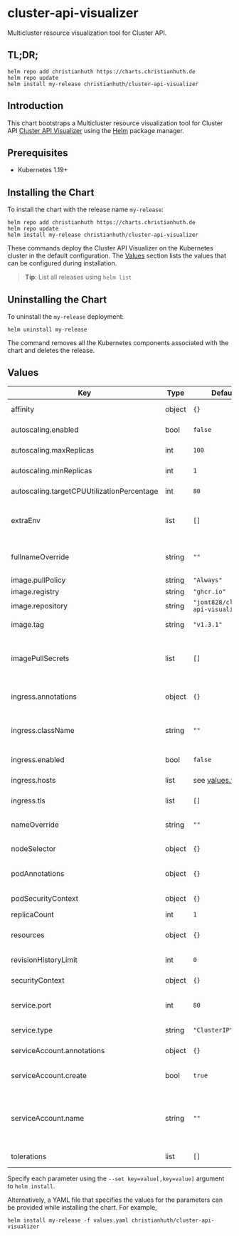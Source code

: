 # cluster-api-visualizer

Multicluster resource visualization tool for Cluster API.

## TL;DR;

```console
helm repo add christianhuth https://charts.christianhuth.de
helm repo update
helm install my-release christianhuth/cluster-api-visualizer
```

## Introduction

This chart bootstraps a Multicluster resource visualization tool for Cluster API [Cluster API Visualizer](https://github.com/Jont828/cluster-api-visualizer) using the [Helm](https://helm.sh) package manager.

## Prerequisites

- Kubernetes 1.19+

## Installing the Chart

To install the chart with the release name `my-release`:

```console
helm repo add christianhuth https://charts.christianhuth.de
helm repo update
helm install my-release christianhuth/cluster-api-visualizer
```

These commands deploy the Cluster API Visualizer on the Kubernetes cluster in the default configuration. The [Values](#values) section lists the values that can be configured during installation.

> **Tip**: List all releases using `helm list`

## Uninstalling the Chart

To uninstall the `my-release` deployment:

```console
helm uninstall my-release
```

The command removes all the Kubernetes components associated with the chart and deletes the release.

## Values

| Key | Type | Default | Description |
|-----|------|---------|-------------|
| affinity | object | `{}` | Affinity settings for pod assignment |
| autoscaling.enabled | bool | `false` | Enable Horizontal POD autoscaling |
| autoscaling.maxReplicas | int | `100` | Maximum number of replicas |
| autoscaling.minReplicas | int | `1` | Minimum number of replicas |
| autoscaling.targetCPUUtilizationPercentage | int | `80` | Target CPU utilization percentage |
| extraEnv | list | `[]` | additional environment variables to be added to the pods |
| fullnameOverride | string | `""` | String to fully override `"cluster-api-visualizer.fullname"` |
| image.pullPolicy | string | `"Always"` | image pull policy |
| image.registry | string | `"ghcr.io"` | image registry |
| image.repository | string | `"jont828/cluster-api-visualizer"` | image repository |
| image.tag | string | `"v1.3.1"` | Overrides the image tag |
| imagePullSecrets | list | `[]` | If defined, uses a Secret to pull an image from a private Docker registry or repository. |
| ingress.annotations | object | `{}` | Additional annotations for the Ingress resource |
| ingress.className | string | `""` | IngressClass that will be be used to implement the Ingress |
| ingress.enabled | bool | `false` | Enable ingress record generation |
| ingress.hosts | list | see [values.yaml](./values.yaml) | An array with the hosts configuration |
| ingress.tls | list | `[]` | An array with the tls configuration |
| nameOverride | string | `""` | Provide a name in place of `cluster-api-visualizer` |
| nodeSelector | object | `{}` | Node labels for pod assignment |
| podAnnotations | object | `{}` | Annotations to be added to exporter pods |
| podSecurityContext | object | `{}` | pod-level security context |
| replicaCount | int | `1` | Number of replicas |
| resources | object | `{}` | Resource limits and requests for the pods. |
| revisionHistoryLimit | int | `0` | The number of old ReplicaSets to retain |
| securityContext | object | `{}` | container-level security context |
| service.port | int | `80` | Kubernetes port where service is exposed |
| service.type | string | `"ClusterIP"` | Kubernetes service type |
| serviceAccount.annotations | object | `{}` | Annotations to add to the service account |
| serviceAccount.create | bool | `true` | Specifies whether a service account should be created |
| serviceAccount.name | string | `""` | The name of the service account to use. If not set and create is true, a name is generated using the fullname template |
| tolerations | list | `[]` | Toleration labels for pod assignment |

Specify each parameter using the `--set key=value[,key=value]` argument to `helm install`.

Alternatively, a YAML file that specifies the values for the parameters can be provided while installing the chart. For example,

```console
helm install my-release -f values.yaml christianhuth/cluster-api-visualizer
```
